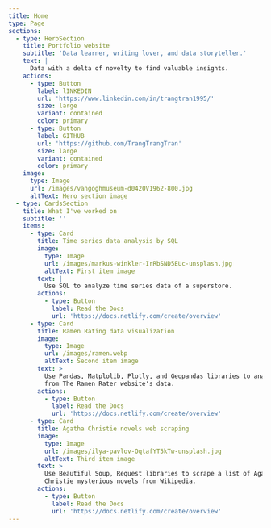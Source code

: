 ```yaml
---
title: Home
type: Page
sections:
  - type: HeroSection
    title: Portfolio website
    subtitle: 'Data learner, writing lover, and data storyteller.'
    text: |
      Data with a delta of novelty to find valuable insights.
    actions:
      - type: Button
        label: lINKEDIN
        url: 'https://www.linkedin.com/in/trangtran1995/'
        size: large
        variant: contained
        color: primary
      - type: Button
        label: GITHUB
        url: 'https://github.com/TrangTrangTran'
        size: large
        variant: contained
        color: primary
    image:
      type: Image
      url: /images/vangoghmuseum-d0420V1962-800.jpg
      altText: Hero section image
  - type: CardsSection
    title: What I've worked on
    subtitle: ''
    items:
      - type: Card
        title: Time series data analysis by SQL
        image:
          type: Image
          url: /images/markus-winkler-IrRbSND5EUc-unsplash.jpg
          altText: First item image
        text: |
          Use SQL to analyze time series data of a superstore. 
        actions:
          - type: Button
            label: Read the Docs
            url: 'https://docs.netlify.com/create/overview'
      - type: Card
        title: Ramen Rating data visualization
        image:
          type: Image
          url: /images/ramen.webp
          altText: Second item image
        text: >
          Use Pandas, Matplolib, Plotly, and Geopandas libraries to analyze data
          from The Ramen Rater website's data.
        actions:
          - type: Button
            label: Read the Docs
            url: 'https://docs.netlify.com/create/overview'
      - type: Card
        title: Agatha Christie novels web scraping
        image:
          type: Image
          url: /images/ilya-pavlov-OqtafYT5kTw-unsplash.jpg
          altText: Third item image
        text: >
          Use Beautiful Soup, Request libraries to scrape a list of Agatha
          Christie mysterious novels from Wikipedia.
        actions:
          - type: Button
            label: Read the Docs
            url: 'https://docs.netlify.com/create/overview'
---
```

